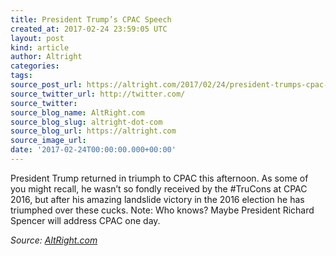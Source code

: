 ```yaml
---
title: President Trump’s CPAC Speech
created_at: 2017-02-24 23:59:05 UTC
layout: post
kind: article
author: Altright
categories: 
tags: 
source_post_url: https://altright.com/2017/02/24/president-trumps-cpac-speech/
source_twitter_url: http://twitter.com/
source_twitter: 
source_blog_name: AltRight.com
source_blog_slug: altright-dot-com
source_blog_url: https://altright.com
source_image_url: 
date: '2017-02-24T00:00:00.000+00:00'
---
```

President Trump returned in triumph to CPAC this afternoon. As some of you might recall, he wasn&#8217;t so fondly received by the #TruCons at CPAC 2016, but after his amazing landslide victory in the 2016 election he has triumphed over these cucks. Note: Who knows? Maybe President Richard Spencer will address CPAC one day.<div class="">
    <i>Source: <a href="https://altright.com">AltRight.com</a></i>
</div>
